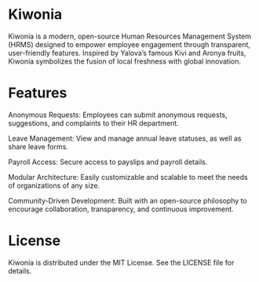 # Kiwonia
Kiwonia is a modern, open-source Human Resources Management System (HRMS) designed to empower employee engagement through transparent, user-friendly features. Inspired by Yalova’s famous Kivi and Aronya fruits, Kiwonia symbolizes the fusion of local freshness with global innovation.

# Features

Anonymous Requests:
Employees can submit anonymous requests, suggestions, and complaints to their HR department.

Leave Management:
View and manage annual leave statuses, as well as share leave forms.

Payroll Access:
Secure access to payslips and payroll details.

Modular Architecture:
Easily customizable and scalable to meet the needs of organizations of any size.

Community-Driven Development:
Built with an open-source philosophy to encourage collaboration, transparency, and continuous improvement.

# License
Kiwonia is distributed under the MIT License. See the LICENSE file for details.
